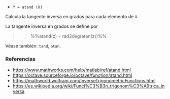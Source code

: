 - `Y = atand (X)`

Calcula la tangente inversa en grados para cada elemento de `X`.

La tangente inversa en grados se define por

> > %%atand(z) = rad2deg(atan(z))%%

Véase también: `tand`, `atan`.

### Referencias

- https://www.mathworks.com/help/matlab/ref/atand.html
- https://octave.sourceforge.io/octave/function/atand.html
- https://mathworld.wolfram.com/InverseTrigonometricFunctions.html
- https://es.wikipedia.org/wiki/Funci%C3%B3n_trigonom%C3%A9trica_inversa
